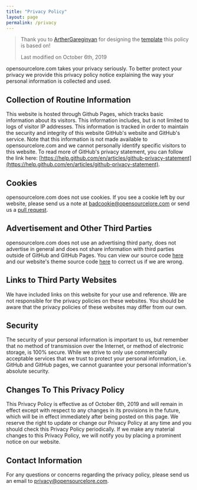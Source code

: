 ```yaml
---
title: "Privacy Policy"
layout: page
permalink: /privacy
---
```


> Thank you to [ArtherGareginyan](https://github.com/ArthurGareginyan) for designing the [template](https://github.com/ArthurGareginyan/privacy-policy-template) this policy is based on!
>
> Last modified on October 6th, 2019

opensourcelore.com takes your privacy seriously. To better protect your privacy we provide this privacy policy notice explaining the way your personal information is collected and used.


## Collection of Routine Information

This website is hosted through Github Pages, which tracks basic information about its visitors. This information includes, but is not limited to logs of visitor IP addresses. This information is tracked in order to maintain the security and integrity of this website GitHub's website and GitHub's service. Note that this information is not made available to opensourcelore.com and we cannot personally identify specific visitors to this website. To read more of GitHub's privacy statement, you can follow the link here: [https://help.github.com/en/articles/github-privacy-statement](https://help.github.com/en/articles/github-privacy-statement).

## Cookies

opensourcelore.com does not use cookies. If you see a cookie left by our website, please send us a note at [badcookie@opensourcelore.com](badcookie@opensourcelore.com) or send us a [pull request](https://github.com/openSourceLore/opensourcelore.com/pulls).

## Advertisement and Other Third Parties

opensourcelore.com does not use an advertising third party, does not advertise in general and does not share information with third parties outside of GitHub and GitHub Pages. You can view our source code [here](https://github.com/openSourceLore/opensourcelore.com) and our website's theme source code [here](https://github.com/mmistakes/so-simple-theme/) to correct us if we are wrong.  

## Links to Third Party Websites

We have included links on this website for your use and reference. We are not responsible for the privacy policies on these websites. You should be aware that the privacy policies of these websites may differ from our own.


## Security

The security of your personal information is important to us, but remember that no method of transmission over the Internet, or method of electronic storage, is 100% secure. While we strive to only use commercially acceptable services that we trust to protect your personal information, i.e. GitHub and GitHub pages, we cannot guarantee your personal information's absolute security.


## Changes To This Privacy Policy

This Privacy Policy is effective as of October 6th, 2019 and will remain in effect except with respect to any changes in its provisions in the future, which will be in effect immediately after being posted on this page. We reserve the right to update or change our Privacy Policy at any time and you should check this Privacy Policy periodically. If we make any material changes to this Privacy Policy, we will notify you by placing a prominent notice on our website.


## Contact Information

For any questions or concerns regarding the privacy policy, please send us an email to [privacy@opensourcelore.com](mailto:privacy@opensourcelore.com).


